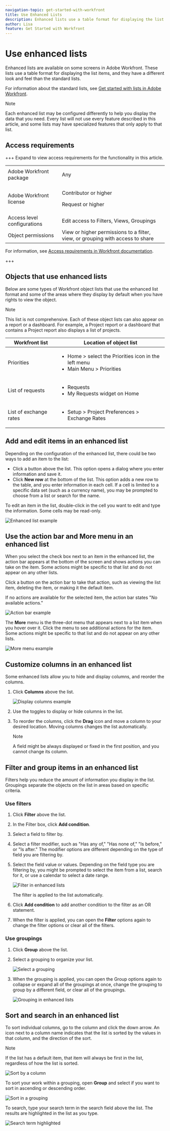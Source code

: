 ```yaml
---
navigation-topic: get-started-with-workfront
title: Use Enhanced Lists
description: Enhanced lists use a table format for displaying the list items, and they have a different look and feel than the standard lists
author: Lisa
feature: Get Started with Workfront
---
```

# Use enhanced lists

Enhanced lists are available on some screens in Adobe Workfront. These lists use a table format for displaying the list items, and they have a different look and feel than the standard lists. 

For information about the standard lists, see [Get started with lists in Adobe Workfront](/help/quicksilver/workfront-basics/navigate-workfront/use-lists/view-items-in-a-list.md).

>[!NOTE]
>
>Each enhanced list may be configured differently to help you display the data that you need. Every list will not use every feature described in this article, and some lists may have specialized features that only apply to that list.

## Access requirements

+++ Expand to view access requirements for the functionality in this article.

<table style="table-layout:auto">
 <col> 
 <col>
 <tbody> 
  <tr> 
   <td>Adobe Workfront package</td> 
   <td><p>Any</p></td> 
  </tr> 
  <tr> 
   <td>Adobe Workfront license</td> 
   <td>
   <p>Contributor or higher</p>
   <p>Request or higher</p></td>
  </tr>
  <tr> 
   <td>Access level configurations</td> 
   <td>Edit access to Filters, Views, Groupings</td>
  </tr> 
  <tr> 
   <td>Object permissions</td> 
   <td>View or higher permissions to a filter, view, or grouping with access to share</td>
  </tr>
 </tbody> 
</table>

For information, see [Access requirements in Workfront documentation](/help/quicksilver/administration-and-setup/add-users/access-levels-and-object-permissions/access-level-requirements-in-documentation.md).

+++

## Objects that use enhanced lists

Below are some types of Workfront object lists that use the enhanced list format and some of the areas where they display by default when you have rights to view the object.

>[!NOTE]
>
>This list is not comprehensive. Each of these object lists can also appear on a report or a dashboard. For example, a Project report or a dashboard that contains a Project report also displays a list of projects.

| Workfront list | Location of object list |
|--- |--- |
| Priorities | <ul><li>Home &gt; select the Priorities icon in the left menu</li><li>Main Menu &gt; Priorities</li></ul> |
| List of requests | <ul><li>Requests</li><li>My Requests widget on Home</li></ul> |
| List of exchange rates | <ul><li>Setup &gt; Project Preferences &gt; Exchange Rates</li></ul> |

## Add and edit items in an enhanced list

Depending on the configuration of the enhanced list, there could be two ways to add an item to the list:

* Click a button above the list. This option opens a dialog where you enter information and save it.
* Click **New row** at the bottom of the list. This option adds a new row to the table, and you enter information in each cell. If a cell is limited to a specific data set (such as a currency name), you may be prompted to choose from a list or search for the name.

To edit an item in the list, double-click in the cell you want to edit and type the information. Some cells may be read-only.

![Enhanced list example](assets/glist-exchange-rates.png)

## Use the action bar and More menu in an enhanced list

When you select the check box next to an item in the enhanced list, the action bar appears at the bottom of the screen and shows actions you can take on the item. Some actions might be specific to that list and do not appear on any other lists.

Click a button on the action bar to take that action, such as viewing the list item, deleting the item, or making it the default item.

If no actions are available for the selected item, the action bar states "No available actions."

![Action bar example](assets/glist-action-bar-exchange-rates.png)

The **More** menu is the three-dot menu that appears next to a list item when you hover over it. Click the menu to see additional actions for the item. Some actions might be specific to that list and do not appear on any other lists.

![More menu example](assets/glist-more-menu-exchange-rates.png)

## Customize columns in an enhanced list

Some enhanced lists allow you to hide and display columns, and reorder the columns.

1. Click **Columns** above the list.

   ![Display columns example](assets/glist-display-move-columns.png)

1. Use the toggles to display or hide columns in the list.
1. To reorder the columns, click the **Drag** icon and move a column to your desired location. Moving columns changes the list automatically.

   >[!NOTE]
   >
   >A field might be always displayed or fixed in the first position, and you cannot change its column.

## Filter and group items in an enhanced list

Filters help you reduce the amount of information you display in the list. Groupings separate the objects on the list in areas based on specific criteria.

### Use filters

1. Click **Filter** above the list.
1. In the Filter box, click **Add condition**.
1. Select a field to filter by.
1. Select a filter modifier, such as "Has any of," "Has none of," "Is before," or "Is after." The modifier options are different depending on the type of field you are filtering by.
1. Select the field value or values. Depending on the field type you are filtering by, you might be prompted to select the item from a list, search for it, or use a calendar to select a date range.
    
   ![Filter in enhanced lists](assets/glist-filter-with-options.png)

   The filter is applied to the list automatically.

1. Click **Add condition** to add another condition to the filter as an OR statement.
1. When the filter is applied, you can open the **Filter** options again to change the filter options or clear all of the filters.

### Use groupings

1. Click **Group** above the list.
1. Select a grouping to organize your list.

   ![Select a grouping](assets/glist-grouping-choose-a-group-by.png)

1. When the grouping is applied, you can open the Group options again to collapse or expand all of the groupings at once, change the grouping to group by a different field, or clear all of the groupings.

   ![Grouping in enhanced lists](assets/glist-group-by-due-date-priorities.png)

## Sort and search in an enhanced list

To sort individual columns, go to the column and click the down arrow. An icon next to a column name indicates that the list is sorted by the values in that column, and the direction of the sort.

>[!NOTE]
>
>If the list has a default item, that item will always be first in the list, regardless of how the list is sorted.

![Sort by a column](assets/glist-sort-by-column.png)

To sort your work within a grouping, open **Group** and select if you want to sort in ascending or descending order.

![Sort in a grouping](assets/sort-in-groups.png)

To search, type your search term in the search field above the list. The results are highlighted in the list as you type.

![Search term highlighted](assets/glist-search-highlighted.png)
